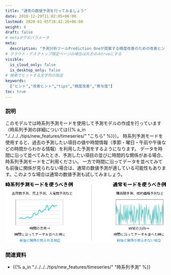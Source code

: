 ```yaml
---
title: "通常の数値予測を行ってみましょう"
date: 2018-12-29T11:02:05+06:00
lastmod: 2020-01-05T10:42:26+06:00
weight: 4
draft: false
# metaタグのパラメータ
meta:
  description: "予測分析ツールPrediction Oneが提案する精度改善のための改善ヒントについて説明するページです。"
# クラウド・デスクトップ限定ページの場合は片方のみtrueにする
visible:
  is_cloud_only: false
  is_desktop_only: false
# 検索でヒットする文字列の指定
keywords:
  ["ヒント","改善ヒント","tips","精度改善","寄与度"]
toc: true
---
```


### 説明

このモデルでは時系列予測モードを使用して予測モデルの作成を行っています（時系列予測の詳細については{{% a_in "./../../../tips/new_features/timeseries/" "こちら" %}}）。
時系列予測モードを使用すると、過去の予測したい項目の値や時間情報（季節・曜日・午前や午後などの時間からわかる情報）を利用した予測をするようになります。
データを時間に沿って並べてみたとき、予測したい項目の並びに時間的な関係がある場合、時系列予測モードをご利用ください。
一方で時間に沿ってデータを並べてみても前後に関係が見られない場合は、通常の数値予測が適している可能性もあります。このような場合は通常の数値予測も試してみましょう。

![](../img/t_slide19.png)


### 関連資料

- {{% a_in "./../../../tips/new_features/timeseries/" "時系列予測" %}}

